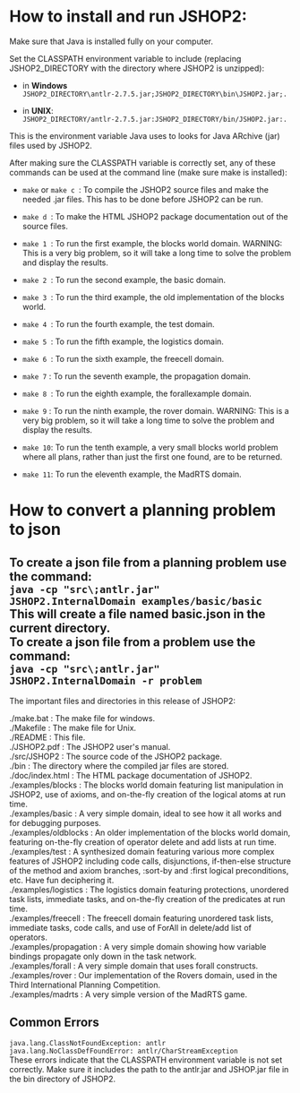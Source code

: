 # How to install and run JSHOP2:

Make sure that Java is installed fully on your computer.


Set the CLASSPATH environment variable to include (replacing JSHOP2_DIRECTORY with the directory
where JSHOP2 is unzipped):

- in **Windows**  
  ```JSHOP2_DIRECTORY\antlr-2.7.5.jar;JSHOP2_DIRECTORY\bin\JSHOP2.jar;. ```

- in **UNIX**:  
  ```JSHOP2_DIRECTORY/antlr-2.7.5.jar:JSHOP2_DIRECTORY/bin/JSHOP2.jar:.```

This is the environment variable Java uses to looks for Java ARchive (jar)
files used by JSHOP2.

After making sure the CLASSPATH variable is correctly set, any of these
commands can be used at the command line (make sure make is installed):

- ```make```
  or
  ```make c ```: To compile the JSHOP2 source files and make the needed .jar files.
  This has to be done before JSHOP2 can be run.

- ```make d ```: To make the HTML JSHOP2 package documentation out of the source
  files.

- ```make 1 ```: To run the first example, the blocks world domain.
  WARNING: This is a very big problem, so it will take a long time to
  solve the problem and display the results.

- ```make 2 ```: To run the second example, the basic domain.

- ```make 3 ```: To run the third example, the old implementation of the blocks
  world.

- ```make 4 ```: To run the fourth example, the test domain.

- ```make 5 ```: To run the fifth example, the logistics domain.

- ```make 6 ```: To run the sixth example, the freecell domain.

- ```make 7``` : To run the seventh example, the propagation domain.

- ```make 8 ```: To run the eighth example, the forallexample domain.

- ```make 9``` : To run the ninth example, the rover domain.
  WARNING: This is a very big problem, so it will take a long time to
  solve the problem and display the results.

- ```make 10```: To run the tenth example, a very small blocks world problem where
  all plans, rather than just the first one found, are to be returned.

- ```make 11```: To run the eleventh example, the MadRTS domain.

# How to convert a planning problem to json

To create a json file from a planning problem use the command:  
```java -cp "src\;antlr.jar" JSHOP2.InternalDomain examples/basic/basic  ```
This will create a file named basic.json in the current directory.  
To create a json file from a problem use the command:  
```java -cp "src\;antlr.jar" JSHOP2.InternalDomain -r problem  ```
-----------------------------------------------------------------
The important files and directories in this release of JSHOP2:

./make.bat : The make file for windows.  
./Makefile : The make file for Unix.  
./README   : This file.  
./JSHOP2.pdf : The JSHOP2 user's manual.  
./src/JSHOP2 : The source code of the JSHOP2 package.  
./bin        : The directory where the compiled jar files are stored.  
./doc/index.html : The HTML package documentation of JSHOP2.  
./examples/blocks : The blocks world domain featuring list manipulation in
JSHOP2, use of axioms, and on-the-fly creation of the
logical atoms at run time.  
./examples/basic : A very simple domain, ideal to see how it all works and for
debugging purposes.  
./examples/oldblocks : An older implementation of the blocks world domain,
featuring on-the-fly creation of operator delete and add
lists at run time.  
./examples/test : A synthesized domain featuring various more complex features
of JSHOP2 including code calls, disjunctions, if-then-else
structure of the method and axiom branches, :sort-by and
:first logical preconditions, etc. Have fun deciphering it.  
./examples/logistics : The logistics domain featuring protections, unordered
task lists, immediate tasks, and on-the-fly creation of
the predicates at run time.  
./examples/freecell : The freecell domain featuring unordered task lists,
immediate tasks, code calls, and use of ForAll in
delete/add list of operators.  
./examples/propagation : A very simple domain showing how variable bindings
propagate only down in the task network.  
./examples/forall : A very simple domain that uses forall constructs.
./examples/rover : Our implementation of the Rovers domain, used in the Third
International Planning Competition.  
./examples/madrts : A very simple version of the MadRTS game.  

## Common Errors

``` java.lang.ClassNotFoundException: antlr  ```  
``` java.lang.NoClassDefFoundError: antlr/CharStreamException  ```  
These errors indicate that the CLASSPATH environment variable is not set  
correctly. Make sure it includes the path to the antlr.jar and JSHOP.jar file in the bin
directory of JSHOP2.  

